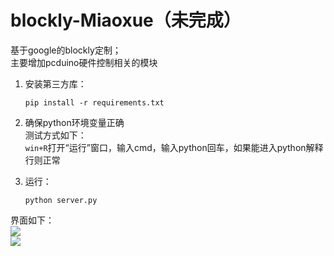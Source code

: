 # blockly-Miaoxue（未完成）
基于google的blockly定制；       
主要增加pcduino硬件控制相关的模块      
  
1. 安装第三方库：     
    ```
    pip install -r requirements.txt
    ```

2. 确保python环境变量正确     
    测试方式如下：     
    `win+R`打开“运行”窗口，输入cmd，输入python回车，如果能进入python解释行则正常     

3. 运行：    
    ```
    python server.py
    ```
   
界面如下：    
![](blob/master/demos/demo_blocks.png)      
![](blob/master/demos/demo_code.png)      
